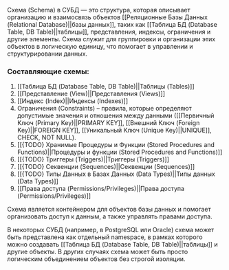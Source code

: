 Схема (Schema) в СУБД — это структура, которая описывает организацию и взаимосвязь объектов [[Реляционные Базы Данных (Relational Database)||базы данных]], таких как [[Таблица БД (Database Table, DB Table)||таблицы]], представления, индексы, ограничения и другие элементы. Схема служит для группировки и организации этих объектов в логическую единицу, что помогает в управлении и структурировании данных.

### Составляющие схемы:

1. [[Таблица БД (Database Table, DB Table)||Таблицы (Tables)]]
2. [[Представление (View)||Представления (Views)]]
3. [[Индекс (Index)||Индексы (Indexes)]]
4. Ограничения (Constraints) – правила, которые определяют допустимые значения и отношения между данными ([[Первичный Ключ (Primary Key)||PRIMARY KEY]], [[Внешний Ключ (Foreign Key)||FOREIGN KEY]], [[Уникальный Ключ (Unique Key)||UNIQUE]], CHECK, NOT NULL).
5. [[{TODO} Хранимые Процедуры и Функции (Stored Procedures and Functions)||Процедуры и функции (Stored Procedures and Functions)]]
6. [[{TODO} Триггеры (Triggers)||Триггеры (Triggers)]]
7. [[{TODO} Секвенции (Sequences)||Секвенции (Sequences)]]
8. [[{TODO} Типы Данных в Базах Данных (Data Types)||Типы данных (Data Types)]]
9. [[Права доступа (Permissions/Privileges)||Права доступа (Permissions/Privileges)]]


Схема является контейнером для объектов базы данных и помогает организовать доступ к данным, а также управлять правами доступа.

В некоторых СУБД (например, в PostgreSQL или Oracle) схема может быть представлена как отдельный namespace, в рамках которого можно создавать [[Таблица БД (Database Table, DB Table)||таблицы]] и другие объекты. В других случаях схема может быть просто логическим объединением объектов без строгой изоляции.